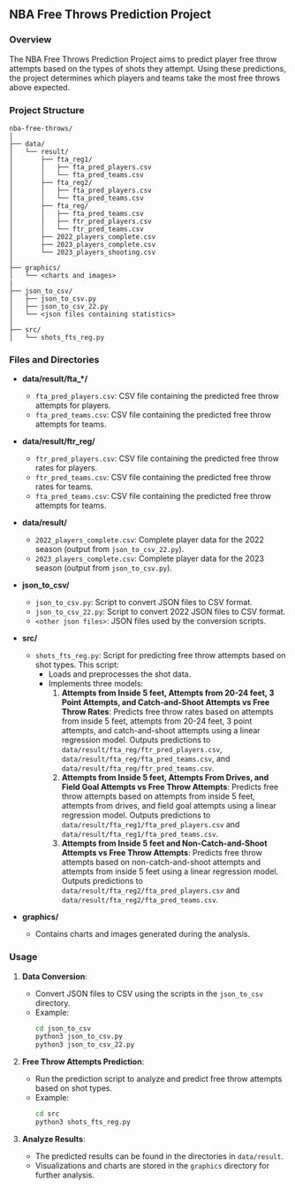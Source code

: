 ## NBA Free Throws Prediction Project

### Overview
The NBA Free Throws Prediction Project aims to predict player free throw attempts based on the types of shots they attempt. Using these predictions, the project determines which players and teams take the most free throws above expected.

### Project Structure
```plain
nba-free-throws/
│
├── data/
│   └── result/
│       ├── fta_reg1/
│       │   ├── fta_pred_players.csv
│       │   └── fta_pred_teams.csv  
│       ├── fta_reg2/
│       │   ├── fta_pred_players.csv
│       │   └── fta_pred_teams.csv
│       ├── fta_reg/
│       │   ├── fta_pred_teams.csv
│       │   ├── ftr_pred_players.csv
│       │   └── ftr_pred_teams.csv
│       ├── 2022_players_complete.csv
│       ├── 2023_players_complete.csv
│       └── 2023_players_shooting.csv
│
├── graphics/
│   └── <charts and images>
|
├── json_to_csv/
│   ├── json_to_csv.py
│   ├── json_to_csv_22.py
│   └── <json files containing statistics>
│
├── src/
│   └── shots_fts_reg.py
```

### Files and Directories

- **data/result/fta_*/**
  - `fta_pred_players.csv`: CSV file containing the predicted free throw attempts for players.
  - `fta_pred_teams.csv`: CSV file containing the predicted free throw attempts for teams.

- **data/result/ftr_reg/**
  - `ftr_pred_players.csv`: CSV file containing the predicted free throw rates for players.
  - `ftr_pred_teams.csv`: CSV file containing the predicted free throw rates for teams.
  - `fta_pred_teams.csv`: CSV file containing the predicted free throw attempts for teams.

- **data/result/**
  - `2022_players_complete.csv`: Complete player data for the 2022 season (output from `json_to_csv_22.py`).
  - `2023_players_complete.csv`: Complete player data for the 2023 season (output from `json_to_csv.py`).

- **json_to_csv/**
  - `json_to_csv.py`: Script to convert JSON files to CSV format.
  - `json_to_csv_22.py`: Script to convert 2022 JSON files to CSV format.
  - `<other json files>`: JSON files used by the conversion scripts.

- **src/**
  - `shots_fts_reg.py`: Script for predicting free throw attempts based on shot types. This script:
    - Loads and preprocesses the shot data.
    - Implements three models:
      1. **Attempts from Inside 5 feet, Attempts from 20-24 feet, 3 Point Attempts, and Catch-and-Shoot Attempts vs Free Throw Rates**: Predicts free throw rates based on attempts from inside 5 feet, attempts from 20-24 feet, 3 point attempts, and catch-and-shoot attempts using a linear regression model. Outputs predictions to `data/result/fta_reg/ftr_pred_players.csv`, `data/result/fta_reg/fta_pred_teams.csv`, and `data/result/fta_reg/ftr_pred_teams.csv`.
      2. **Attempts from Inside 5 feet, Attempts From Drives, and Field Goal Attempts vs Free Throw Attempts**: Predicts free throw attempts based on attempts from inside 5 feet, attempts from drives, and field goal attempts using a linear regression model. Outputs predictions to `data/result/fta_reg1/fta_pred_players.csv` and `data/result/fta_reg1/fta_pred_teams.csv`.
      3. **Attempts from Inside 5 feet and Non-Catch-and-Shoot Attempts vs Free Throw Attempts**: Predicts free throw attempts based on non-catch-and-shoot attempts and attempts from inside 5 feet using a linear regression model. Outputs predictions to `data/result/fta_reg2/fta_pred_players.csv` and `data/result/fta_reg2/fta_pred_teams.csv`.

- **graphics/**
  - Contains charts and images generated during the analysis.

### Usage

1. **Data Conversion**:
   - Convert JSON files to CSV using the scripts in the `json_to_csv` directory.
   - Example:
     ```bash
     cd json_to_csv
     python3 json_to_csv.py
     python3 json_to_csv_22.py
     ```

2. **Free Throw Attempts Prediction**:
   - Run the prediction script to analyze and predict free throw attempts based on shot types.
   - Example:
     ```bash
     cd src
     python3 shots_fts_reg.py
     ```

3. **Analyze Results**:
   - The predicted results can be found in the directories in `data/result`.
   - Visualizations and charts are stored in the `graphics` directory for further analysis.
